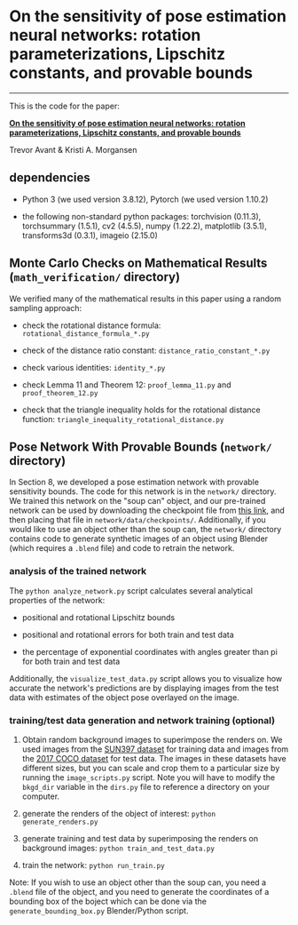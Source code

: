 # On the sensitivity of pose estimation neural networks: rotation parameterizations, Lipschitz constants, and provable bounds
---

This is the code for the paper:

[**On the sensitivity of pose estimation neural networks: rotation parameterizations, Lipschitz constants, and provable bounds**](https://!!!)

Trevor Avant & Kristi A. Morgansen


## dependencies

* Python 3 (we used version 3.8.12), Pytorch (we used version 1.10.2)

* the following non-standard python packages: torchvision (0.11.3), torchsummary (1.5.1), cv2 (4.5.5), numpy (1.22.2), matplotlib (3.5.1), transforms3d (0.3.1), imageio (2.15.0)


## Monte Carlo Checks on Mathematical Results (`math_verification/` directory)

We verified many of the mathematical results in this paper using a random sampling approach:

* check the rotational distance formula: `rotational_distance_formula_*.py`

* check of the distance ratio constant: `distance_ratio_constant_*.py`

* check various identities: `identity_*.py`

* check Lemma 11 and Theorem 12: `proof_lemma_11.py` and `proof_theorem_12.py`

* check that the triangle inequality holds for the rotational distance function: `triangle_inequality_rotational_distance.py`


## Pose Network With Provable Bounds (`network/` directory)

In Section 8, we developed a pose estimation network with provable sensitivity bounds. The code for this network is in the `network/` directory. We trained this network on the "soup can" object, and our pre-trained network can be used by downloading the checkpoint file from [this link](https://drive.google.com/file/d/10G4NwHPUo_O8YV7FH06R6zzbROW93NyT/view?usp=sharing), and then placing that file in `network/data/checkpoints/`. Additionally, if you would like to use an object other than the soup can, the `network/` directory contains code to generate synthetic images of an object using Blender (which requires a `.blend` file) and code to retrain the network.

### analysis of the trained network

The `python analyze_network.py` script calculates several analytical properties of the network:

* positional and rotational Lipschitz bounds

* positional and rotational errors for both train and test data

* the percentage of exponential coordinates with angles greater than pi for both train and test data

Additionally, the `visualize_test_data.py` script allows you to visualize how accurate the network's predictions are by displaying images from the test data with estimates of the object pose overlayed on the image.

### training/test data generation and network training (optional)

1. Obtain random background images to superimpose the renders on. We used images from the [SUN397 dataset](https://vision.princeton.edu/projects/2010/SUN/) for training data and images from the [2017 COCO dataset](https://cocodataset.org/#download) for test data. The images in these datasets have different sizes, but you can scale and crop them to a particular size by running the `image_scripts.py` script. Note you will have to modify the `bkgd_dir` variable in the `dirs.py` file to reference a directory on your computer.

2. generate the renders of the object of interest: `python generate_renders.py`

3. generate training and test data by superimposing the renders on background images: `python train_and_test_data.py`

4. train the network: `python run_train.py`

Note: If you wish to use an object other than the soup can, you need a `.blend` file of the object, and you need to generate the coordinates of a bounding box of the boject which can be done via the `generate_bounding_box.py` Blender/Python script.
